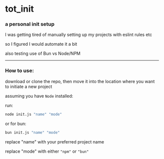 # tot_init

### a personal init setup

I was getting tired of manually setting up my projects with eslint rules etc

so I figured I would automate it a bit

also testing use of Bun vs Node/NPM

---

### How to use:

download or clone the repo, then move it into the location where you want to initiate a new project

assuming you have `Node` installed:

run:

```zsh
node init.js "name" "mode"
```

or for bun:

```zsh
bun init.js "name" "mode"
```

replace "name" with your preferred project name

replace "mode" with either `"npm"` or `"bun"`
